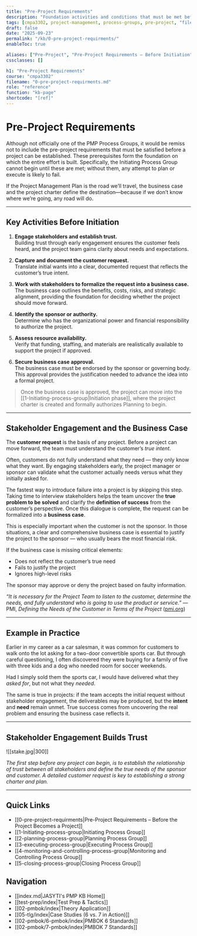 ```yaml
---
title: "Pre-Project Requirements"
description: "Foundation activities and conditions that must be met before Initiating a project."
tags: [cmpa3302, project-management, process-groups, pre-project, "filename:0-pre-project-requirments.md"]
draft: false
date: "2025-09-23"
permalink: "/kb/0-pre-project-requirments/"
enableToc: true

aliases: ["Pre-Project", "Pre-Project Requirements – Before Initiation"]
cssclasses: []

h1: "Pre-Project Requirements"
course: "cmpa3302"
filename: "0-pre-project-requirments.md"
role: "reference"
function: "kb-page"
shortcode: "[ref]"
---
```


# Pre-Project Requirements

Although not officially one of the PMP Process Groups, it would be remiss not to include the pre-project requirements that must be satisfied before a project can be established. These prerequisites form the foundation on which the entire effort is built. Specifically, the Initiating Process Group cannot begin until these are met; without them, any attempt to plan or execute is likely to fail.  

If the Project Management Plan is the road we’ll travel, the business case and the project charter define the destination—because if we don’t know where we’re going, any road will do.

---

## Key Activities Before Initiation

1. **Engage stakeholders and establish trust.**  
   Building trust through early engagement ensures the customer feels heard, and the project team gains clarity about needs and expectations.  

2. **Capture and document the customer request.**  
   Translate initial wants into a clear, documented request that reflects the customer’s true intent.  

3. **Work with stakeholders to formalize the request into a business case.**  
   The business case outlines the benefits, costs, risks, and strategic alignment, providing the foundation for deciding whether the project should move forward.  

4. **Identify the sponsor or authority.**  
   Determine who has the organizational power and financial responsibility to authorize the project.  

5. **Assess resource availability.**  
   Verify that funding, staffing, and materials are realistically available to support the project if approved.  

6. **Secure business case approval.**  
   The business case must be endorsed by the sponsor or governing body. This approval provides the justification needed to advance the idea into a formal project.  

> Once the business case is approved, the project can move into the [[1-Initiating-process-group|Initiation phase]], where the project charter is created and formally authorizes Planning to begin.

---

## Stakeholder Engagement and the Business Case

The **customer request** is the basis of any project. Before a project can move forward, the team must understand the customer’s *true intent*.  

Often, customers do not fully understand what they need — they only know what they want. By engaging stakeholders early, the project manager or sponsor can validate what the customer actually needs versus what they initially asked for.  

The fastest way to introduce failure into a project is by skipping this step. Taking time to interview stakeholders helps the team uncover the **true problem to be solved** and clarify the **definition of success** from the customer’s perspective. Once this dialogue is complete, the request can be formalized into a **business case**.  

This is especially important when the customer is not the sponsor. In those situations, a clear and comprehensive business case is essential to justify the project to the sponsor — who usually bears the most financial risk.  

If the business case is missing critical elements:  
- Does not reflect the customer’s true need  
- Fails to justify the project  
- Ignores high-level risks  

The sponsor may approve or deny the project based on faulty information.

*“It is necessary for the Project Team to listen to the customer, determine the needs, and fully understand who is going to use the product or service.”* — PMI, *Defining the Needs of the Customer in Terms of the Project* ([pmi.org](https://www.pmi.org/learning/library/defining-needs-customer-terms-project-2?utm_source=chatgpt.com))  

---

## Example in Practice

Earlier in my career as a car salesman, it was common for customers to walk onto the lot asking for a two-door convertible sports car. But through careful questioning, I often discovered they were buying for a family of five with three kids and a dog who needed room for soccer weekends.  

Had I simply sold them the sports car, I would have delivered what they *asked for*, but not what they *needed*.  

The same is true in projects: if the team accepts the initial request without stakeholder engagement, the deliverables may be produced, but the **intent** and **need** remain unmet. True success comes from uncovering the real problem and ensuring the business case reflects it.

---

## Stakeholder Engagement Builds Trust

 ![[stake.jpg|300]]

*The first step before any project can begin, is to establish the relationship of trust between all stakeholders and define the true needs of the sponsor and customer. A detailed customer request is key to establishing a strong charter and plan.* 

---

## Quick Links
- [[0-pre-project-requirments|Pre-Project Requirements – Before the Project Becomes a Project]]
- [[1-Initiating-process-group|Initiating Process Group]]
- [[2-planning-process-group|Planning Process Group]]
- [[3-executing-process-group|Executing Process Group]]
- [[4-monitoring-and-controlling-process-group|Monitoring and Controlling Process Group]]
- [[5-closing-process-group|Closing Process Group]]

## Navigation
- [[index.md|JASYTI's PMP KB Home]]
- [[test-prep/index|Test Prep & Tactics]]
- [[02-pmbok/index|Theory Application]]
- [[05-tlg/index|Case Studies (6 vs. 7 in Action)]]
- [[02-pmbok/6-pmbok/index|PMBOK 6 Standards]]
- [[02-pmbok/7-pmbok/index|PMBOK 7 Standards]]

